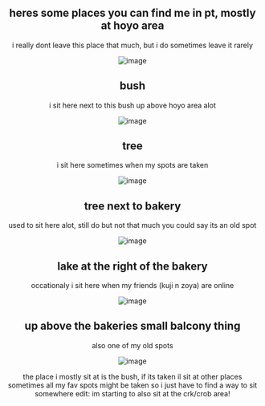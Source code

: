<div align="center">



## heres some places you can find me in pt, mostly at hoyo area
i really dont leave this place that much, but i do sometimes leave it rarely

![image](https://github.com/user-attachments/assets/651066e1-b8e9-4920-9129-0bb2525909a8)






## bush
i sit here next to this bush up above hoyo area alot

![image](https://github.com/user-attachments/assets/d5eb8796-9be7-4f50-8e6a-1d92963378fd)


## tree
i sit here sometimes when my spots are taken

![image](https://github.com/user-attachments/assets/475e9560-64a3-4030-9c59-3a1d55bc1a01)


## tree next to bakery
used to sit here alot, still do but not that much
you could say its an old spot

![image](https://github.com/user-attachments/assets/95e52e58-abb4-450c-bcc8-b47cb756a577)


## lake at the right of the bakery
occationaly i sit here when my friends (kuji n zoya) are online

![image](https://github.com/user-attachments/assets/016c810e-3a5c-4151-9bd5-0cfe3c1b40a6)


## up above the bakeries small balcony thing
also one of my old spots

![image](https://github.com/user-attachments/assets/531e903e-80c6-4dca-bb9d-116704c3b36a)


the place i mostly sit at is the bush, if its taken il sit at other places
sometimes all my fav spots might be taken so i just have to find a way to sit somewhere
edit: im starting to also sit at the crk/crob area!


